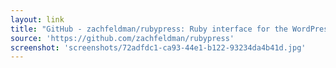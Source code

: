 ```yaml
---
layout: link
title: "GitHub - zachfeldman/rubypress: Ruby interface for the WordPress XMLRPC API. Follows standard XML-RPC Documentation closely."
source: 'https://github.com/zachfeldman/rubypress'
screenshot: 'screenshots/72adfdc1-ca93-44e1-b122-93234da4b41d.jpg'
---
```


